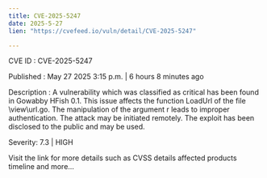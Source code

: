 ```yaml
---
title: CVE-2025-5247
date: 2025-5-27
lien: "https://cvefeed.io/vuln/detail/CVE-2025-5247"

---
```


CVE ID : CVE-2025-5247

Published :  May 27
2025
3:15 p.m. | 6 hours
8 minutes ago

Description : A vulnerability
which was classified as critical
has been found in Gowabby HFish 0.1. This issue affects the function LoadUrl of the file \view\url.go. The manipulation of the argument r leads to improper authentication. The attack may be initiated remotely. The exploit has been disclosed to the public and may be used.

Severity: 7.3 | HIGH

Visit the link for more details
such as CVSS details
affected products
timeline
and more...
